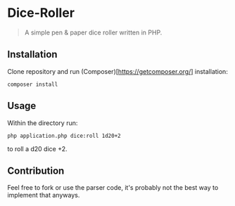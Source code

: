 # Dice-Roller

> A simple pen & paper dice roller written in PHP.

## Installation

Clone repository and run (Composer)[https://getcomposer.org/] installation:

`composer install`

## Usage

Within the directory run:

`php application.php dice:roll 1d20+2`

to roll a d20 dice +2.

## Contribution

Feel free to fork or use the parser code, it's probably not the best way to implement that anyways.
